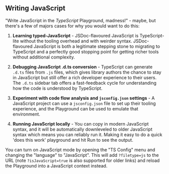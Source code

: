 ## Writing JavaScript

"Write JavaScript in the _TypeScript_ Playground, madness!" - maybe, but there's a few of majors cases for why you would want to do this:

1. **Learning typed-JavaScript** - JSDoc-flavoured JavaScript is TypeScript-lite without the tooling overhead and with weirder syntax. JSDoc-flavoured JavaScript is both a legitimate stepping stone to migrating to TypeScript and a perfectly good stopping point for getting richer tools without additional complexity.

1. **Debugging JavaScript .d.ts conversion** - TypeScript can generate `.d.ts` files from `.js` files, which gives library authors the chance to stay in JavaScript but still offer a rich developer experience to their users. The `.d.ts` sidebar tab offers a fast-feedback cycle for understanding how the code is understood by TypeScript.

1. **Experiment with code flow analysis and `jsconfig.json` settings** - A JavaScript project can use a `jsconfig.json` file to set up their tooling experience, and the Playground can be used to emulate that environment.

1. **Running JavaScript locally** - You can copy in modern JavaScript syntax, and it will be automatically downleveled to older JavaScript syntax which means you can reliably run it. Making it easy to do a quick 'does this work' playground and hit Run to see the output.

You can turn on JavaScript mode by opening the "TS Config" menu and changing the "language" to "JavaScript". This will add `?filetype=js` to the URL (note `?isJavaScript=true` is also supported for older links) and reload the Playground into a JavaScript context instead.
